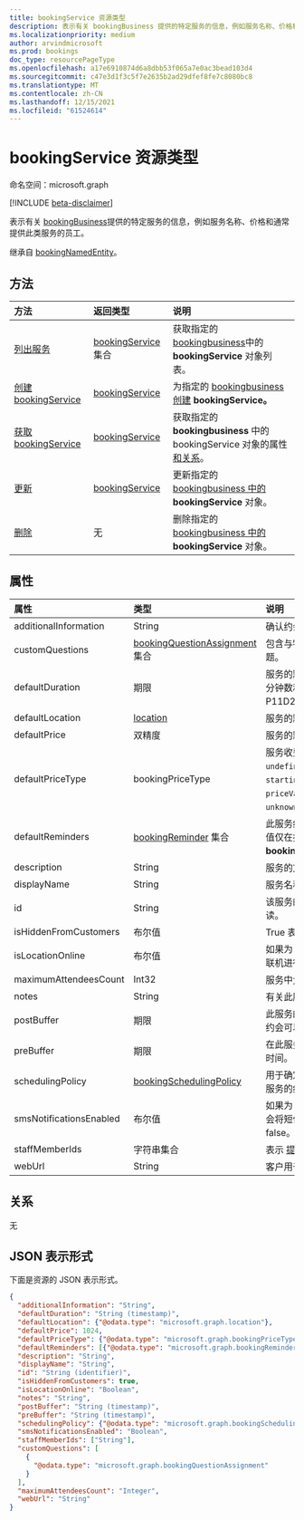 ```yaml
---
title: bookingService 资源类型
description: 表示有关 bookingBusiness 提供的特定服务的信息，例如服务名称、价格和通常提供此类服务的员工。
ms.localizationpriority: medium
author: arvindmicrosoft
ms.prod: bookings
doc_type: resourcePageType
ms.openlocfilehash: a17e6910874d6a8dbb53f065a7e0ac3bead103d4
ms.sourcegitcommit: c47e3d1f3c5f7e2635b2ad29dfef8fe7c8080bc8
ms.translationtype: MT
ms.contentlocale: zh-CN
ms.lasthandoff: 12/15/2021
ms.locfileid: "61524614"
---
```

# <a name="bookingservice-resource-type"></a>bookingService 资源类型

命名空间：microsoft.graph

 [!INCLUDE [beta-disclaimer](../../includes/beta-disclaimer.md)]
 
表示有关 [bookingBusiness](bookingbusiness.md)提供的特定服务的信息，例如服务名称、价格和通常提供此类服务的员工。

继承自 [bookingNamedEntity](bookingNamedEntity.md)。

## <a name="methods"></a>方法

| 方法           | 返回类型    |说明|
|:---------------|:--------|:----------|
|[列出服务](../api/bookingbusiness-list-services.md) | [bookingService](bookingservice.md) 集合 | 获取指定的 [bookingbusiness](../resources/bookingbusiness.md)中的 **bookingService** 对象列表。|
|[创建 bookingService](../api/bookingbusiness-post-services.md) | [bookingService](bookingservice.md) | 为指定的 [bookingbusiness 创建](../resources/bookingbusiness.md) **bookingService。** |
|[获取 bookingService](../api/bookingservice-get.md) | [bookingService](bookingservice.md) |获取指定的 **bookingbusiness** 中的 bookingService 对象的属性 [和关系](../resources/bookingbusiness.md)。|
|[更新](../api/bookingservice-update.md) | [bookingService](bookingservice.md)    |更新指定的 [bookingbusiness 中的](../resources/bookingbusiness.md) **bookingService** 对象。 |
|[删除](../api/bookingservice-delete.md) | 无 |删除指定的 [bookingbusiness 中的](../resources/bookingbusiness.md) **bookingService** 对象。 |

## <a name="properties"></a>属性
| 属性     | 类型   |说明|
|:---------------|:--------|:----------|
|additionalInformation|String|确认约会时发送给客户的其他信息。|
|customQuestions|[bookingQuestionAssignment](../resources/bookingquestionassignment.md) 集合| 包含与特定服务关联的一组自定义问题。 |
|defaultDuration|期限|服务的默认长度，以天数、小时数、分钟数和秒数表示。 例如，P11D23H59M59.9999999999S。 |
|defaultLocation|[location](location.md)|服务的默认物理位置。|
|defaultPrice|双精度|服务的默认货币价格。|
|defaultPriceType|bookingPriceType|服务收费的默认方式。 可取值为：`undefined`、`fixedPrice`、`startingAt`、`hourly`、`free`、`priceVaries`、`callUs`、`notSet`、`unknownFutureValue`。|
|defaultReminders|[bookingReminder](bookingreminder.md) 集合|此服务约会的默认提醒集。 此属性的值仅在按其 ID 读取此 **bookingService** 时可用。|
|description|String|服务的文本说明。|
|displayName|String|服务名称。|
|id|String|该服务的 ID，采用 GUID 格式。 只读。|
|isHiddenFromCustomers|布尔值|True 表示客户无法预订此服务。|
|isLocationOnline|布尔值|如果为 True，则表明该服务的约会将联机进行。 默认值为 false。|
|maximumAttendeesCount|Int32|服务中允许的最大客户数。  |
|notes|String|有关此服务的其他信息。|
|postBuffer|期限|此服务的约会结束后以及下一个客户约会可以预订之前进行缓冲的时间。|
|preBuffer|期限|在此服务的约会可以启动之前缓冲的时间。|
|schedulingPolicy|[bookingSchedulingPolicy](bookingschedulingpolicy.md)|用于确定如何创建和管理这种类型的服务的约会的策略集。|
|smsNotificationsEnabled|布尔值|如果为 True，则表明可以针对服务约会将短信通知发送给客户。 默认值为 false。|
|staffMemberIds|字符串集合|表示 [提供此服务](bookingstaffmember.md) 的员工。 |
|webUrl|String|客户用于访问服务的 URL。|

## <a name="relationships"></a>关系
无


## <a name="json-representation"></a>JSON 表示形式

下面是资源的 JSON 表示形式。

<!-- {
  "blockType": "resource",
  "optionalProperties": [

  ],
  "@odata.type": "microsoft.graph.bookingService"
}-->

```json
{
  "additionalInformation": "String",
  "defaultDuration": "String (timestamp)",
  "defaultLocation": {"@odata.type": "microsoft.graph.location"},
  "defaultPrice": 1024,
  "defaultPriceType": {"@odata.type": "microsoft.graph.bookingPriceType"},
  "defaultReminders": [{"@odata.type": "microsoft.graph.bookingReminder"}],
  "description": "String",
  "displayName": "String",
  "id": "String (identifier)",
  "isHiddenFromCustomers": true,
  "isLocationOnline": "Boolean",
  "notes": "String",
  "postBuffer": "String (timestamp)",
  "preBuffer": "String (timestamp)",
  "schedulingPolicy": {"@odata.type": "microsoft.graph.bookingSchedulingPolicy"},
  "smsNotificationsEnabled": "Boolean",
  "staffMemberIds": ["String"],
  "customQuestions": [
    {
      "@odata.type": "microsoft.graph.bookingQuestionAssignment"
    }
  ],
  "maximumAttendeesCount": "Integer",
  "webUrl": "String"
}

```

<!-- uuid: 8fcb5dbc-d5aa-4681-8e31-b001d5168d79
2015-10-25 14:57:30 UTC -->
<!--
{
  "type": "#page.annotation",
  "description": "bookingService resource",
  "keywords": "",
  "section": "documentation",
  "tocPath": "",
  "suppressions": []
}
-->


